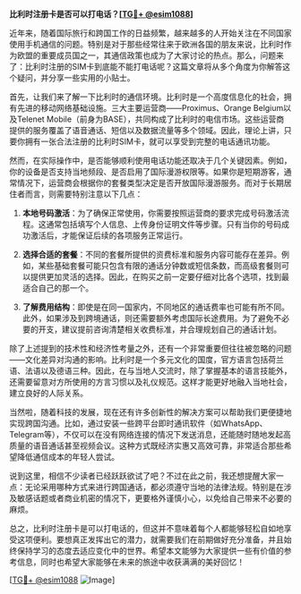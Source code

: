 **比利时注册卡是否可以打电话？[[TG💪+ @esim1088](https://t.me/s/esim1088)]**

近年来，随着国际旅行和跨国工作的日益频繁，越来越多的人开始关注在不同国家使用手机通信的问题。特别是对于那些经常往来于欧洲各国的朋友来说，比利时作为欧盟的重要成员国之一，其通信政策也成为了大家讨论的热点。那么，问题来了：比利时注册的SIM卡到底能不能打电话呢？这篇文章将从多个角度为你解答这个疑问，并分享一些实用的小贴士。

首先，让我们来了解一下比利时的通信环境。比利时是一个高度信息化的社会，拥有先进的移动网络基础设施。三大主要运营商——Proximus、Orange Belgium以及Telenet Mobile（前身为BASE），共同构成了比利时的电信市场。这些运营商提供的服务覆盖了语音通话、短信以及数据流量等多个领域。因此，理论上讲，只要你拥有一张合法注册的比利时SIM卡，就可以享受到完整的电话通讯功能。

然而，在实际操作中，是否能够顺利使用电话功能还取决于几个关键因素。例如，你的设备是否支持当地频段、是否启用了国际漫游权限等。如果你是短期游客，通常情况下，运营商会根据你的套餐类型决定是否开放国际漫游服务。而对于长期居住者而言，则需要特别注意以下几点：

1. **本地号码激活**：为了确保正常使用，你需要按照运营商的要求完成号码激活流程。这通常包括填写个人信息、上传身份证明文件等步骤。只有当你的号码成功激活后，才能保证后续的各项服务正常运行。
   
2. **选择合适的套餐**：不同的套餐所提供的资费标准和服务内容可能存在差异。例如，某些基础套餐可能只包含有限的通话分钟数或短信条数，而高级套餐则可以提供更加灵活的选择。因此，在购买之前一定要仔细对比各个选项，找到最适合自己的那一个。

3. **了解费用结构**：即使是在同一国家内，不同地区的通话费率也可能有所不同。此外，如果涉及到跨境通话，则还需要额外考虑国际长途费用。为了避免不必要的开支，建议提前咨询清楚相关收费标准，并合理规划自己的通话计划。

除了上述提到的技术性和经济性考量之外，还有一个非常重要但往往被忽略的问题——文化差异对沟通的影响。比利时是一个多元文化的国度，官方语言包括荷兰语、法语以及德语三种。因此，在与当地人交流时，除了掌握基本的语言技能外，还需要留意对方所使用的方言习惯以及礼仪规范。这样才能更好地融入当地社会，建立良好的人际关系。

当然啦，随着科技的发展，现在还有许多创新性的解决方案可以帮助我们更便捷地实现跨国沟通。比如，通过安装一些跨平台即时通讯软件（如WhatsApp、Telegram等），不仅可以在没有网络连接的情况下发送消息，还能随时随地发起高质量的语音通话甚至视频会议。这种方式既经济实惠又高效可靠，非常适合那些希望降低通信成本的年轻人尝试。

说到这里，相信不少读者已经跃跃欲试了吧？不过在此之前，我还想提醒大家一点：无论采用哪种方式来进行跨国通话，都必须遵守当地的法律法规。特别是在涉及敏感话题或者商业机密的情况下，更要格外谨慎小心，以免给自己带来不必要的麻烦。

总之，比利时注册卡是可以打电话的，但这并不意味着每个人都能够轻松自如地享受这项便利。要想真正发挥出它的潜力，就需要我们在前期做好充分准备，并且始终保持学习的态度去适应变化中的世界。希望本文能够为大家提供一些有价值的参考信息，同时也希望大家能够在未来的旅途中收获满满的美好回忆！

[[TG💪+ @esim1088](https://t.me/s/esim1088) ![Image](https://i.postimg.cc/4NQfJmqS/Snipaste-2025-05-13-00-14-12.png)]